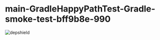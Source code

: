 # main-GradleHappyPathTest-Gradle-smoke-test-bff9b8e-990

![depshield](https://ci.dev.depshield.sonatype.org/badges/depshield-ci/main-GradleHappyPathTest-Gradle-smoke-test-bff9b8e-990/depshield.svg)